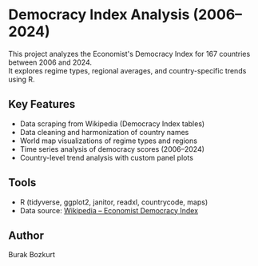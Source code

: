 # Democracy Index Analysis (2006–2024)

This project analyzes the Economist's Democracy Index for 167 countries between 2006 and 2024.  
It explores regime types, regional averages, and country-specific trends using R.

## Key Features
- Data scraping from Wikipedia (Democracy Index tables)
- Data cleaning and harmonization of country names
- World map visualizations of regime types and regions
- Time series analysis of democracy scores (2006–2024)
- Country-level trend analysis with custom panel plots

## Tools
- R (tidyverse, ggplot2, janitor, readxl, countrycode, maps)
- Data source: [Wikipedia – Economist Democracy Index](https://en.wikipedia.org/wiki/Democracy_Index)

## Author
Burak Bozkurt
